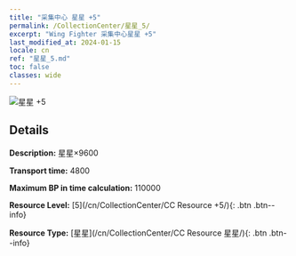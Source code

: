 ```yaml
---
title: "采集中心 星星 +5"
permalink: /CollectionCenter/星星_5/
excerpt: "Wing Fighter 采集中心星星 +5"
last_modified_at: 2024-01-15
locale: cn
ref: "星星_5.md"
toc: false
classes: wide
---
```



![星星 +5](/images/cc/CC_Star_5.png)

## Details

  **Description:** 星星×9600

  **Transport time:** 4800

  **Maximum BP in time calculation:** 110000

  **Resource Level:** [5](/cn/CollectionCenter/CC Resource +5/){: .btn .btn--info}

  **Resource Type:** [星星](/cn/CollectionCenter/CC Resource 星星/){: .btn .btn--info}

